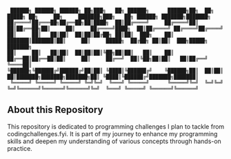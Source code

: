 
```
 ██████╗ ██████╗ ██████╗ ██╗███╗   ██╗ ██████╗      ██████╗██╗  ██╗ █████╗ ██╗     ██╗     ███████╗███╗   ██╗ ██████╗ ███████╗███████╗
██╔════╝██╔═══██╗██╔══██╗██║████╗  ██║██╔════╝     ██╔════╝██║  ██║██╔══██╗██║     ██║     ██╔════╝████╗  ██║██╔════╝ ██╔════╝██╔════╝
██║     ██║   ██║██║  ██║██║██╔██╗ ██║██║  ███╗    ██║     ███████║███████║██║     ██║     █████╗  ██╔██╗ ██║██║  ███╗█████╗  ███████╗
██║     ██║   ██║██║  ██║██║██║╚██╗██║██║   ██║    ██║     ██╔══██║██╔══██║██║     ██║     ██╔══╝  ██║╚██╗██║██║   ██║██╔══╝  ╚════██║
╚██████╗╚██████╔╝██████╔╝██║██║ ╚████║╚██████╔╝    ╚██████╗██║  ██║██║  ██║███████╗███████╗███████╗██║ ╚████║╚██████╔╝███████╗███████║
 ╚═════╝ ╚═════╝ ╚═════╝ ╚═╝╚═╝  ╚═══╝ ╚═════╝      ╚═════╝╚═╝  ╚═╝╚═╝  ╚═╝╚══════╝╚══════╝╚══════╝╚═╝  ╚═══╝ ╚═════╝ ╚══════╝╚══════╝
```

## About this Repository

This repository is dedicated to programming challenges I plan to tackle from codingchallenges.fyi. It is part of my journey to enhance my programming skills and deepen my understanding of various concepts through hands-on practice.                                                                                                                                  
